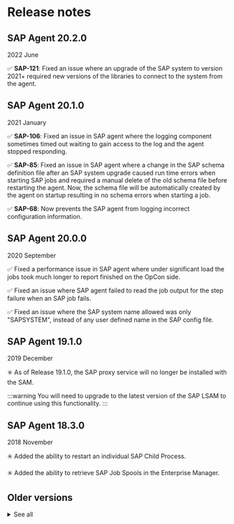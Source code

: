 # Release notes

## SAP Agent 20.2.0

2022 June

:white_check_mark: **SAP-121**: Fixed an issue where an upgrade of the SAP system to version 2021+ required new versions of the libraries to connect to the system from the agent.

## SAP Agent 20.1.0

2021 January

:white_check_mark: **SAP-106**: Fixed an issue in SAP agent where the logging component sometimes timed out waiting to gain access to the log and the agent stopped responding.

:white_check_mark: **SAP-85**: Fixed an issue in SAP agent where a change in the SAP schema definition file after an SAP system upgrade caused run time errors when starting SAP jobs and required a manual delete of the old schema file before restarting the agent. Now, the schema file will be automatically created by the agent on startup resulting in no schema errors when starting a job.

:white_check_mark: **SAP-68**: Now prevents the SAP agent from logging incorrect configuration information.

## SAP Agent 20.0.0

2020 September

:white_check_mark: Fixed a performance issue in SAP agent where under significant load the jobs took much longer to report finished on the OpCon side.

:white_check_mark: Fixed an issue where SAP agent failed to read the job output for the step failure when an SAP job fails.

:white_check_mark: Fixed an issue where the SAP system name allowed was only "SAPSYSTEM", instead of any user defined name in the SAP config file.

## SAP Agent 19.1.0

2019 December

:eight_spoked_asterisk: As of Release 19.1.0, the SAP proxy service will no longer be installed with the SAM.

:::warning
You will need to upgrade to the latest version of the SAP LSAM to continue using this functionality.
:::

## SAP Agent 18.3.0

2018 November

:eight_spoked_asterisk: Added the ability to restart an individual SAP Child Process.

:eight_spoked_asterisk: Added the ability to retrieve SAP Job Spools in the Enterprise Manager.

## Older versions

<details>
<summary>See all</summary>
<br />

#### SAP Agent 18.1.1

2018 June

:white_check_mark: Fixed an issue where SAP job track/queue functionality did not work with certification changes.

#### SAP Agent 18.0.0

:eight_spoked_asterisk: OpCon 18.0.0 has been certified by SAP with all of the latest requirements using all new SAP APIs.

:eight_spoked_asterisk: Enterprise Manager now provides even more capabilities regarding SAP and OpCon integration, such as:

- Increased the variant parameter length up to 255 characters.
- Allows users to create a new Variant directly from within the Enterprise Manager.
- Allows users to create a temporary Variant from the Enterprise Manager, stored in OpCon and dynamically sent with variable/properties replacement on the fly at submission.
- Allows users to create/modify/delete/activate/deactivate Profiles and manage associated Criteria (Job Interception Profile or Event Monitoring Profile).
- Allows users to define an email address as a recipient of the spool list of a Job.
- Allows users to view a specific spool file for a selected job in Daily.
- Additionally asks users to delete the job in SAP when the Master job is about to be deleted on user request.
- Supports SAP Event Driven Automation which maps OpCon Event(s) to run when specific SAP Event(s) run.
- Reads application log content and reads the application return code.

#### SAP Agent 17.1.0

2017 September

:white_check_mark: Fixed an issue where the reporting of child process statuses to OpCon would take a long time, causing delays in SAP workflows.

:::note
This same fix was delivered in the **17.0.2** and **16.2.7** versions.
:::

#### SAP Agent 16.2.1

2017 April

:white_check_mark: Fixed an issue where the LSAM went into a loop when it received a job kill command for a job that it had already reported as finished and the SAP jobs in OpCon stayed in a start attempted state.

:white_check_mark: Fixed an issue where the LSAM went into a loop upon encountering an RfcAbapRuntimeException and the SAP jobs in OpCon stayed in a start attempted state.

#### SAP Agent 16.2.0

2016 December

:eight_spoked_asterisk: Added new configuration setting, MaxJobLogSizeToRetrieve, to handle job log retrieval.

:white_check_mark: Fixed an issue where the LSAM would not recognize the Version configuration setting and failed to connect to the SAP System.

:white_check_mark: Fixed an issue where the MaxSpoolSizeToRetrieve configuration setting was applied to both job logs and spools.

#### SAP Agent 16.1.0

2016 September

:eight_spoked_asterisk: As of 16.1, the SAP LSAM is now a 64-bit version that will be installed as a new product, and it does not upgrade the 32-bit version. Customers can uninstall the existing 32-bit version before installing the new 64-bit version, or install the 64-bit version to a new location and the existing 32-bit version will not be affected.

:eight_spoked_asterisk: Updated the SAP LSAM definition to handle up to 500 steps per job.

:eight_spoked_asterisk: Added support for the LSAM to connect to SAP using the R3Name and Group from the Advanced Machine Properties in the Enterprise Manager to make use of load balancing servers in SAP.

</details>
